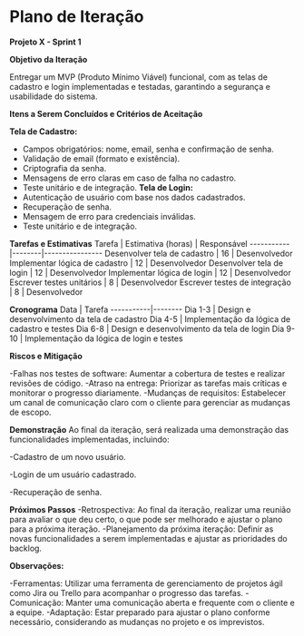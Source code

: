 # Plano de Iteração

**Projeto X - Sprint 1**

**Objetivo da Iteração**

Entregar um MVP (Produto Mínimo Viável) funcional, com as telas de cadastro e login implementadas e testadas, garantindo a segurança e usabilidade do sistema.

**Itens a Serem Concluídos e Critérios de Aceitação**

**Tela de Cadastro:**
- Campos obrigatórios: nome, email, senha e confirmação de senha.
- Validação de email (formato e existência).
- Criptografia da senha.
- Mensagens de erro claras em caso de falha no cadastro.
- Teste unitário e de integração.
**Tela de Login:**
- Autenticação de usuário com base nos dados cadastrados.
- Recuperação de senha.
- Mensagem de erro para credenciais inválidas.
- Teste unitário e de integração.


**Tarefas e Estimativas**
Tarefa  | Estimativa (horas)  | Responsável
-----------|--------|----------------
Desenvolver tela de cadastro | 16 | Desenvolvedor
Implementar lógica de cadastro  | 12  | Desenvolvedor
Desenvolver tela de login  | 12  | Desenvolvedor
Implementar lógica de login  | 12  | Desenvolvedor
Escrever testes unitários  | 8  | Desenvolvedor
Escrever testes de integração  | 8  | Desenvolvedor

**Cronograma**
Data  | Tarefa
-----------|--------
Dia 1-3  | Design e desenvolvimento da tela de cadastro
Dia 4-5  | Implementação da lógica de cadastro e testes
Dia 6-8  | Design e desenvolvimento da tela de login
Dia 9-10  | Implementação da lógica de login e testes

**Riscos e Mitigação**

-Falhas nos testes de software: Aumentar a cobertura de testes e realizar revisões de código.
-Atraso na entrega: Priorizar as tarefas mais críticas e monitorar o progresso diariamente.
-Mudanças de requisitos: Estabelecer um canal de comunicação claro com o cliente para gerenciar as mudanças de escopo.

**Demonstração**
Ao final da iteração, será realizada uma demonstração das funcionalidades implementadas, incluindo:

-Cadastro de um novo usuário.

-Login de um usuário cadastrado.

-Recuperação de senha.

**Próximos Passos**
-Retrospectiva: Ao final da iteração, realizar uma reunião para avaliar o que deu certo, o que pode ser melhorado e ajustar o plano para a próxima iteração.
-Planejamento da próxima iteração: Definir as novas funcionalidades a serem implementadas e ajustar as prioridades do backlog.

**Observações:**

-Ferramentas: Utilizar uma ferramenta de gerenciamento de projetos ágil como Jira ou Trello para acompanhar o progresso das tarefas.
-Comunicação: Manter uma comunicação aberta e frequente com o cliente e a equipe.
-Adaptação: Estar preparado para ajustar o plano conforme necessário, considerando as mudanças no projeto e os imprevistos.
